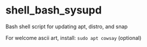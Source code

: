 # shell_bash_sysupd
Bash shell script for updating apt, distro, and snap

For welcome ascii art, install: `sudo apt cowsay` (optional)
